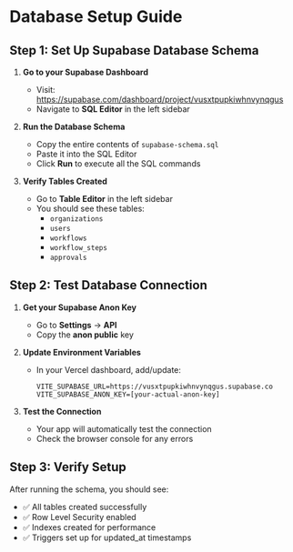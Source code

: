 # Database Setup Guide

## Step 1: Set Up Supabase Database Schema

1. **Go to your Supabase Dashboard**
   - Visit: https://supabase.com/dashboard/project/vusxtpupkiwhnvynqgus
   - Navigate to **SQL Editor** in the left sidebar

2. **Run the Database Schema**
   - Copy the entire contents of `supabase-schema.sql`
   - Paste it into the SQL Editor
   - Click **Run** to execute all the SQL commands

3. **Verify Tables Created**
   - Go to **Table Editor** in the left sidebar
   - You should see these tables:
     - `organizations`
     - `users`
     - `workflows`
     - `workflow_steps`
     - `approvals`

## Step 2: Test Database Connection

1. **Get your Supabase Anon Key**
   - Go to **Settings** → **API**
   - Copy the **anon public** key

2. **Update Environment Variables**
   - In your Vercel dashboard, add/update:
     ```
     VITE_SUPABASE_URL=https://vusxtpupkiwhnvynqgus.supabase.co
     VITE_SUPABASE_ANON_KEY=[your-actual-anon-key]
     ```

3. **Test the Connection**
   - Your app will automatically test the connection
   - Check the browser console for any errors

## Step 3: Verify Setup

After running the schema, you should see:
- ✅ All tables created successfully
- ✅ Row Level Security enabled
- ✅ Indexes created for performance
- ✅ Triggers set up for updated_at timestamps 